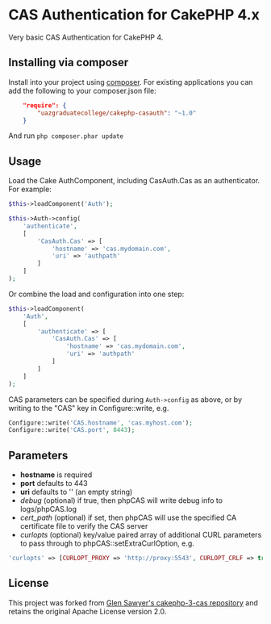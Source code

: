 # CAS Authentication for CakePHP 4.x

Very basic CAS Authentication for CakePHP 4.

## Installing via composer

Install into your project using [composer](http://getcomposer.org).
For existing applications you can add the following to your composer.json file:

```json
    "require": {
        "uazgraduatecollege/cakephp-casauth": "~1.0"
    }
```

And run `php composer.phar update`

## Usage

Load the Cake AuthComponent, including CasAuth.Cas as an authenticator.
For example:
```php
$this->loadComponent('Auth');

$this->Auth->config(
    'authenticate',
    [
        'CasAuth.Cas' => [
            'hostname' => 'cas.mydomain.com',
            'uri' => 'authpath'
        ]
    ]
);
```

Or combine the load and configuration into one step:
```php
$this->loadComponent(
    'Auth',
    [
        'authenticate' => [
            'CasAuth.Cas' => [
                'hostname' => 'cas.mydomain.com',
                'uri' => 'authpath'
            ]
        ]
    ]
);

```

CAS parameters can be specified during `Auth->config` as above,
or by writing to the "CAS" key in Configure::write, e.g.
```php
Configure::write('CAS.hostname', 'cas.myhost.com');
Configure::write('CAS.port', 8443);
```

## Parameters

* **hostname** is required
* **port** defaults to 443
* **uri** defaults to '' (an empty string)
* *debug* (optional) if true, then phpCAS will write debug info to logs/phpCAS.log
* *cert_path* (optional) if set, then phpCAS will use the specified CA certificate file to verify the CAS server
* *curlopts* (optional) key/value paired array of additional CURL parameters to pass through to phpCAS::setExtraCurlOption, e.g.
```php
'curlopts' => [CURLOPT_PROXY => 'http://proxy:5543', CURLOPT_CRLF => true]
```

## License

This project was forked from
[Glen Sawyer's cakephp-3-cas repository](https://github.com/snelg/cakephp-3-cas)
and retains the original Apache License version 2.0.

